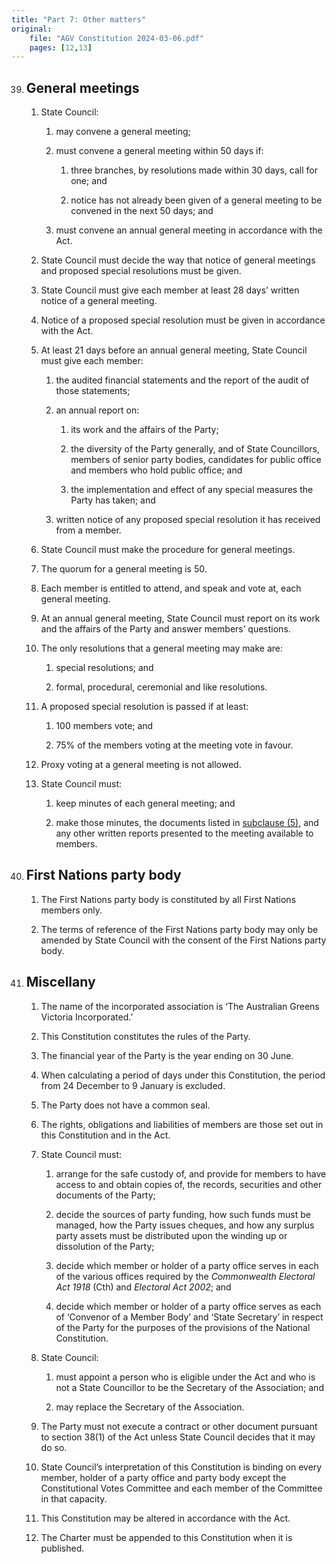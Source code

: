 ```yaml
---
title: "Part 7: Other matters"
original:
    file: "AGV Constitution 2024-03-06.pdf"
    pages: [12,13]
---
```


 
39. ## General meetings

    1.  State Council:

        <subclause-letters>

        1.  may convene a general meeting;

        2.  must convene a general meeting within 50 days if:

            1.  three branches, by resolutions made within 30 days,
                call for one; and

            2.  notice has not already been given of a general
                meeting to be convened in the next 50 days; and

        3.  must convene an annual general meeting in accordance
            with the Act.

        </subclause-letters>

    2.  State Council must decide the way that notice of general
        meetings and proposed special resolutions must be given.

    3.  State Council must give each member at least 28 days’
        written notice of a general meeting.

    4.  Notice of a proposed special resolution must be given in
        accordance with the Act.

    5.  At least 21 days before an annual general meeting, State
        Council must give each member:

        <subclause-letters>

        1.  the audited financial statements and the report of the
            audit of those statements;

        2.  an annual report on:

            1.  its work and the affairs of the Party;

            2.  the diversity of the Party generally, and of State
                Councillors, members of senior party bodies,
                candidates for public office and members who hold
                public office; and

            3.  the implementation and effect of any special
                measures the Party has taken; and

        3.  written notice of any proposed special resolution it has
            received from a member.

        </subclause-letters>

    6.  State Council must make the procedure for general meetings.

    7.  The quorum for a general meeting is 50.

    8.  Each member is entitled to attend, and speak and vote at,
        each general meeting.

    9.  At an annual general meeting, State Council must report on
        its work and the affairs of the Party and answer members’
        questions.

    10. The only resolutions that a general meeting may make are:

        <subclause-letters>

        1.  special resolutions; and

        2.  formal, procedural, ceremonial and like resolutions.

        </subclause-letters>

    11. A proposed special resolution is passed if at least:

        <subclause-letters>

        1.  100 members vote; and

        2.  75% of the members voting at the meeting vote in favour.

        </subclause-letters>

    12. Proxy voting at a general meeting is not allowed.

    13. State Council must:

        <subclause-letters>

        1.  keep minutes of each general meeting; and

        2.  make those minutes, the documents listed in
            [subclause (5)](#39.5), and any other written reports presented
            to the meeting available to members.

        </subclause-letters>

40. ## First Nations party body

    1.  The First Nations party body is constituted by all First Nations members only.

    2.  The terms of reference of the First Nations party body may only be amended by State Council with the consent of the First Nations party body.

41. ## Miscellany

    1.  The name of the incorporated association is ‘The Australian
        Greens Victoria Incorporated.’

    2.  This Constitution constitutes the rules of the Party.

    3.  The financial year of the Party is the year ending on 30
        June.

    4.  When calculating a period of days under this Constitution,
        the period from 24 December to 9 January is excluded.

    5.  The Party does not have a common seal.

    6.  The rights, obligations and liabilities of members are those
        set out in this Constitution and in the Act.

    7.  State Council must:

        <subclause-letters>

        1.  arrange for the safe custody of, and provide for members
            to have access to and obtain copies of, the records,
            securities and other documents of the Party;

        2.  decide the sources of party funding, how such funds must
            be managed, how the Party issues cheques, and how any
            surplus party assets must be distributed upon the
            winding up or dissolution of the Party;

        3.  decide which member or holder of a party office serves
            in each of the various offices required by the
            *Commonwealth Electoral Act 1918* (Cth) and *Electoral
            Act 2002*; and

        4.  decide which member or holder of a party office serves
            as each of ‘Convenor of a Member Body’ and ‘State
            Secretary’ in respect of the Party for the purposes of
            the provisions of the National Constitution.

        </subclause-letters>

    8.  State Council:

        <subclause-letters>

        1.  must appoint a person who is eligible under the Act and
            who is not a State Councillor to be the Secretary of the
            Association; and

        2.  may replace the Secretary of the Association.

        </subclause-letters>

    9.  The Party must not execute a contract or other document
        pursuant to section 38(1) of the Act unless State Council
        decides that it may do so.

    10. State Council’s interpretation of this Constitution is
        binding on every member, holder of a party office and party
        body except the Constitutional Votes Committee and each
        member of the Committee in that capacity.

    11. This Constitution may be altered in accordance with the Act.

    12. The Charter must be appended to this Constitution when it is
        published.

